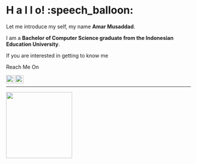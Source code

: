 <h1>H a l l o! :speech_balloon:</h1>

Let me introduce my self, my name **Amar Musaddad**. 

I am a **Bachelor of Computer Science graduate from the Indonesian Education University**.
 
If you are interested in getting to know me 

Reach Me On

<a href="https://www.linkedin.com/in/amar-musaddad-423240231/">
  <img align="left" alt="Amar Linkedin" width="22px" src="https://cdn.jsdelivr.net/npm/simple-icons@v3/icons/linkedin.svg" />
</a>

<a href="mailto:amarmsd1212@gmail.com">
  <img align="left" alt="Amar Email" width="22px" src="https://cdn.jsdelivr.net/npm/simple-icons@v3/icons/gmail.svg" />
</a>

<br>
<hr>
<p align=left>
<a href="https://github.com/AmarMsd">
  <img margin-right="30em" height="180em" src="https://github-readme-stats-eight-theta.vercel.app/api/top-langs/?username=AmarMsd&layout=compact&langs_count=8&theme=algolia"/>
</a>
</p>
